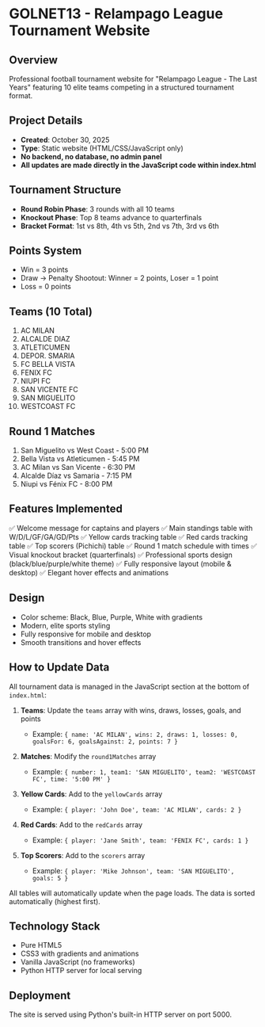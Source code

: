# GOLNET13 - Relampago League Tournament Website

## Overview
Professional football tournament website for "Relampago League - The Last Years" featuring 10 elite teams competing in a structured tournament format.

## Project Details
- **Created**: October 30, 2025
- **Type**: Static website (HTML/CSS/JavaScript only)
- **No backend, no database, no admin panel**
- **All updates are made directly in the JavaScript code within index.html**

## Tournament Structure
- **Round Robin Phase**: 3 rounds with all 10 teams
- **Knockout Phase**: Top 8 teams advance to quarterfinals
- **Bracket Format**: 1st vs 8th, 4th vs 5th, 2nd vs 7th, 3rd vs 6th

## Points System
- Win = 3 points
- Draw → Penalty Shootout: Winner = 2 points, Loser = 1 point
- Loss = 0 points

## Teams (10 Total)
1. AC MILAN
2. ALCALDE DIAZ
3. ATLETICUMEN
4. DEPOR. SMARIA
5. FC BELLA VISTA
6. FENIX FC
7. NIUPI FC
8. SAN VICENTE FC
9. SAN MIGUELITO
10. WESTCOAST FC

## Round 1 Matches
1. San Miguelito vs West Coast - 5:00 PM
2. Bella Vista vs Atleticumen - 5:45 PM
3. AC Milan vs San Vicente - 6:30 PM
4. Alcalde Díaz vs Samaria - 7:15 PM
5. Niupi vs Fénix FC - 8:00 PM

## Features Implemented
✅ Welcome message for captains and players
✅ Main standings table with W/D/L/GF/GA/GD/Pts
✅ Yellow cards tracking table
✅ Red cards tracking table
✅ Top scorers (Pichichi) table
✅ Round 1 match schedule with times
✅ Visual knockout bracket (quarterfinals)
✅ Professional sports design (black/blue/purple/white theme)
✅ Fully responsive layout (mobile & desktop)
✅ Elegant hover effects and animations

## Design
- Color scheme: Black, Blue, Purple, White with gradients
- Modern, elite sports styling
- Fully responsive for mobile and desktop
- Smooth transitions and hover effects

## How to Update Data
All tournament data is managed in the JavaScript section at the bottom of `index.html`:

1. **Teams**: Update the `teams` array with wins, draws, losses, goals, and points
   - Example: `{ name: 'AC MILAN', wins: 2, draws: 1, losses: 0, goalsFor: 6, goalsAgainst: 2, points: 7 }`

2. **Matches**: Modify the `round1Matches` array
   - Example: `{ number: 1, team1: 'SAN MIGUELITO', team2: 'WESTCOAST FC', time: '5:00 PM' }`

3. **Yellow Cards**: Add to the `yellowCards` array
   - Example: `{ player: 'John Doe', team: 'AC MILAN', cards: 2 }`

4. **Red Cards**: Add to the `redCards` array
   - Example: `{ player: 'Jane Smith', team: 'FENIX FC', cards: 1 }`

5. **Top Scorers**: Add to the `scorers` array
   - Example: `{ player: 'Mike Johnson', team: 'SAN MIGUELITO', goals: 5 }`

All tables will automatically update when the page loads. The data is sorted automatically (highest first).

## Technology Stack
- Pure HTML5
- CSS3 with gradients and animations
- Vanilla JavaScript (no frameworks)
- Python HTTP server for local serving

## Deployment
The site is served using Python's built-in HTTP server on port 5000.
